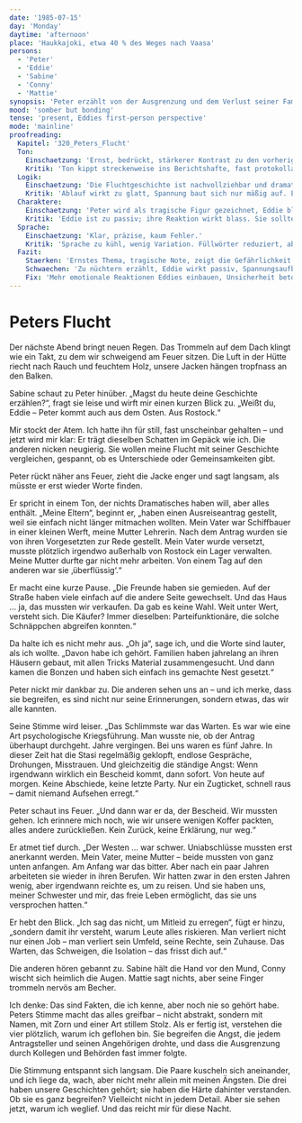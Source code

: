 ```yaml
---
date: '1985-07-15'
day: 'Monday'
daytime: 'afternoon'
place: 'Haukkajoki, etwa 40 % des Weges nach Vaasa'
persons:
  - 'Peter'
  - 'Eddie'
  - 'Sabine'
  - 'Conny'
  - 'Mattie'
synopsis: 'Peter erzählt von der Ausgrenzung und dem Verlust seiner Familie nach einem Ausreiseantrag; die Gruppe versteht dadurch besser Eddies Flucht.'
mood: 'somber but bonding'
tense: 'present, Eddies first-person perspective'
mode: 'mainline'
proofreading:
  Kapitel: '320_Peters_Flucht'
  Ton:
    Einschaetzung: 'Ernst, bedrückt, stärkerer Kontrast zu den vorherigen Kapiteln. Eddie erzählt sachlicher.'
    Kritik: 'Ton kippt streckenweise ins Berichtshafte, fast protokollarisch. Emotionale Beteiligung von Eddie wirkt reduziert.'
  Logik:
    Einschaetzung: 'Die Fluchtgeschichte ist nachvollziehbar und dramatisch genug.'
    Kritik: 'Ablauf wirkt zu glatt, Spannung baut sich nur mäßig auf. Es fehlen Zwischentöne (Zweifel, Unsicherheit, unklare Infos).'
  Charaktere:
    Einschaetzung: 'Peter wird als tragische Figur gezeichnet, Eddie bleibt Beobachterin.'
    Kritik: 'Eddie ist zu passiv; ihre Reaktion wirkt blass. Sie sollte stärker auf Peters Schicksal reagieren (Empathie, Angst, Abwehr).'
  Sprache:
    Einschaetzung: 'Klar, präzise, kaum Fehler.'
    Kritik: 'Sprache zu kühl, wenig Variation. Füllwörter reduziert, aber die Nüchternheit kann distanzierend wirken.'
  Fazit:
    Staerken: 'Ernstes Thema, tragische Note, zeigt die Gefährlichkeit der Lage.'
    Schwaechen: 'Zu nüchtern erzählt, Eddie wirkt passiv, Spannungsaufbau schwach.'
    Fix: 'Mehr emotionale Reaktionen Eddies einbauen, Unsicherheit betonen, Berichtston durch Innenperspektive ersetzen.'
---
```


# Peters Flucht

Der nächste Abend bringt neuen Regen. Das Trommeln auf dem Dach klingt wie ein
Takt, zu dem wir schweigend am Feuer sitzen. Die Luft in der Hütte riecht nach
Rauch und feuchtem Holz, unsere Jacken hängen tropfnass an den Balken.

Sabine schaut zu Peter hinüber. „Magst du heute deine Geschichte erzählen?“,
fragt sie leise und wirft mir einen kurzen Blick zu. „Weißt du, Eddie – Peter
kommt auch aus dem Osten. Aus Rostock.“

Mir stockt der Atem. Ich hatte ihn für still, fast unscheinbar gehalten – und
jetzt wird mir klar: Er trägt dieselben Schatten im Gepäck wie ich. Die anderen
nicken neugierig. Sie wollen meine Flucht mit seiner Geschichte vergleichen,
gespannt, ob es Unterschiede oder Gemeinsamkeiten gibt.

Peter rückt näher ans Feuer, zieht die Jacke enger und sagt langsam, als müsste
er erst wieder Worte finden.

Er spricht in einem Ton, der nichts Dramatisches haben will, aber alles enthält.
„Meine Eltern“, beginnt er, „haben einen Ausreiseantrag gestellt, weil sie
einfach nicht länger mitmachen wollten. Mein Vater war Schiffbauer in einer
kleinen Werft, meine Mutter Lehrerin. Nach dem Antrag wurden sie von ihren
Vorgesetzten zur Rede gestellt. Mein Vater wurde versetzt, musste plötzlich
irgendwo außerhalb von Rostock ein Lager verwalten. Meine Mutter durfte gar
nicht mehr arbeiten. Von einem Tag auf den anderen war sie ‚überflüssig‘.“

Er macht eine kurze Pause. „Die Freunde haben sie gemieden. Auf der Straße haben
viele einfach auf die andere Seite gewechselt. Und das Haus … ja, das mussten
wir verkaufen. Da gab es keine Wahl. Weit unter Wert, versteht sich. Die Käufer?
Immer dieselben: Parteifunktionäre, die solche Schnäppchen abgreifen konnten.“

Da halte ich es nicht mehr aus. „Oh ja“, sage ich, und die Worte sind lauter,
als ich wollte. „Davon habe ich gehört. Familien haben jahrelang an ihren
Häusern gebaut, mit allen Tricks Material zusammengesucht. Und dann kamen die
Bonzen und haben sich einfach ins gemachte Nest gesetzt.“

Peter nickt mir dankbar zu. Die anderen sehen uns an – und ich merke, dass sie
begreifen, es sind nicht nur seine Erinnerungen, sondern etwas, das wir alle
kannten.

Seine Stimme wird leiser. „Das Schlimmste war das Warten. Es war wie eine Art
psychologische Kriegsführung. Man wusste nie, ob der Antrag überhaupt durchgeht.
Jahre vergingen. Bei uns waren es fünf Jahre. In dieser Zeit hat die Stasi
regelmäßig geklopft, endlose Gespräche, Drohungen, Misstrauen. Und gleichzeitig
die ständige Angst: Wenn irgendwann wirklich ein Bescheid kommt, dann sofort.
Von heute auf morgen. Keine Abschiede, keine letzte Party. Nur ein Zugticket,
schnell raus – damit niemand Aufsehen erregt.“

Peter schaut ins Feuer. „Und dann war er da, der Bescheid. Wir mussten gehen.
Ich erinnere mich noch, wie wir unsere wenigen Koffer packten, alles andere
zurückließen. Kein Zurück, keine Erklärung, nur weg.“

Er atmet tief durch. „Der Westen … war schwer. Uniabschlüsse mussten erst
anerkannt werden. Mein Vater, meine Mutter – beide mussten von ganz unten
anfangen. Am Anfang war das bitter. Aber nach ein paar Jahren arbeiteten sie
wieder in ihren Berufen. Wir hatten zwar in den ersten Jahren wenig, aber
irgendwann reichte es, um zu reisen. Und sie haben uns, meiner Schwester und
mir, das freie Leben ermöglicht, das sie uns versprochen hatten.“

Er hebt den Blick. „Ich sag das nicht, um Mitleid zu erregen“, fügt er hinzu,
„sondern damit ihr versteht, warum Leute alles riskieren. Man verliert nicht nur
einen Job – man verliert sein Umfeld, seine Rechte, sein Zuhause. Das Warten,
das Schweigen, die Isolation – das frisst dich auf.“

Die anderen hören gebannt zu. Sabine hält die Hand vor den Mund, Conny wischt
sich heimlich die Augen. Mattie sagt nichts, aber seine Finger trommeln nervös
am Becher.

Ich denke: Das sind Fakten, die ich kenne, aber noch nie so gehört habe. Peters
Stimme macht das alles greifbar – nicht abstrakt, sondern mit Namen, mit Zorn
und einer Art stillem Stolz. Als er fertig ist, verstehen die vier plötzlich,
warum ich geflohen bin. Sie begreifen die Angst, die jedem Antragsteller und
seinen Angehörigen drohte, und dass die Ausgrenzung durch Kollegen und Behörden
fast immer folgte.

Die Stimmung entspannt sich langsam. Die Paare kuscheln sich aneinander, und ich
liege da, wach, aber nicht mehr allein mit meinen Ängsten. Die drei haben unsere
Geschichten gehört; sie haben die Härte dahinter verstanden. Ob sie es ganz
begreifen? Vielleicht nicht in jedem Detail. Aber sie sehen jetzt, warum ich
weglief. Und das reicht mir für diese Nacht.
